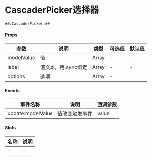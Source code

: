 # CascaderPicker选择器

```
##:CascaderPicker:##
```

#### Props
| 参数      | 说明    | 类型      | 可选值       | 默认值   |
|---------- |-------- |---------- |------------- |--------- |
| modelValue     | 值   | Array  |     -     |    -    |
| label     | 值文本，用.sync绑定   | Array  |     -     |    -    |
| options     | 选项   | Array  |   -       |        |

#### Events
| 事件名称 | 说明 | 回调参数 |
|---------|--------|---------|
| update:modelValue| 值改变触发事件 | value |

#### Slots
| 名称 | 说明 | 
|---------|--------|
| - | - |